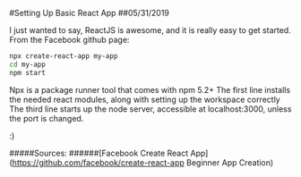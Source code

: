 #Setting Up Basic React App
##05/31/2019

I just wanted to say, ReactJS is awesome, and it is really easy to get started. From the Facebook github page:

```sh
npx create-react-app my-app
cd my-app
npm start
```

Npx is a package runner tool that comes with npm 5.2+
The first line installs the needed react modules, along with setting up the workspace correctly
The third line starts up the node server, accessible at localhost:3000, unless the port is changed.

:)

#####Sources:
######[Facebook Create React App](https://github.com/facebook/create-react-app Beginner App Creation)